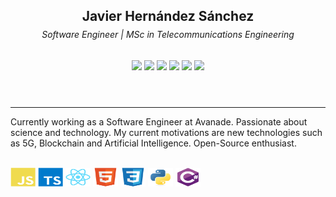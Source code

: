<header> 
    <h2 style="padding-bottom:0px; margin-bottom:0px">Javier Hernández Sánchez</h2>
    <h6 style="padding-top:0px; margin-top:8px">Software Engineer | MSc in Telecommunications Engineering</h6>
    <a href="https://www.youtube.com/channel/UC11GWRix-p7YCg8JBC31YgA" target="_blank" style="text-decoration: none;">
        <img src="https://img.shields.io/badge/YouTube-D10808?style=for-the-badge&logo=youtube&logoColor=white" target="_blank">
    </a>
    <a href="https://www.linkedin.com/in/javierhersan" target="_blank" style="text-decoration: none;">
        <img src="https://img.shields.io/badge/-LinkedIn-%230077B5?style=for-the-badge&logo=linkedin&logoColor=white" target="_blank">
    </a> 
    <a href="https://www.linkedin.com/in/javierhersan" target="_blank" style="text-decoration: none;">
        <img src="https://img.shields.io/badge/GitHub-100000?style=for-the-badge&logo=github&logoColor=white" target="_blank">
    </a> 
    <a href = "mailto:javier.hernandezsanchez@outlook.com" style="text-decoration: none;">
        <img src="https://img.shields.io/badge/Gmail-d93e29?style=for-the-badge&logo=gmail&logoColor=white" target="_blank">
    </a>
    <a href = "" style="text-decoration: none;">
        <img src="https://img.shields.io/badge/Bitcoin-orange?style=for-the-badge&logo=bitcoin&logoColor=white" target="_blank">
    </a>
    <a href = "" style="text-decoration: none;">
        <img src="https://img.shields.io/badge/Ethereum-3C3C3D?style=for-the-badge&logo=Ethereum&logoColor=white" target="_blank">
    </a>
</header>

---

Currently working as a Software Engineer at Avanade. Passionate about science and technology. My current motivations are new technologies such as 5G, Blockchain and Artificial Intelligence. Open-Source enthusiast.

<div style="display: inline_block"><br>
  <img align="center" alt="Rafa-Js" height="30" width="40" src="https://raw.githubusercontent.com/devicons/devicon/master/icons/javascript/javascript-plain.svg">
  <img align="center" alt="Rafa-Ts" height="30" width="40" src="https://raw.githubusercontent.com/devicons/devicon/master/icons/typescript/typescript-plain.svg">
  <img align="center" alt="Rafa-React" height="30" width="40" src="https://raw.githubusercontent.com/devicons/devicon/master/icons/react/react-original.svg">
  <img align="center" alt="Rafa-HTML" height="30" width="40" src="https://raw.githubusercontent.com/devicons/devicon/master/icons/html5/html5-original.svg">
  <img align="center" alt="Rafa-CSS" height="30" width="40" src="https://raw.githubusercontent.com/devicons/devicon/master/icons/css3/css3-original.svg">
  <img align="center" alt="Rafa-Python" height="30" width="40" src="https://raw.githubusercontent.com/devicons/devicon/master/icons/python/python-original.svg">
  <img align="center" alt="Rafa-Csharp" height="30" width="40" src="https://raw.githubusercontent.com/devicons/devicon/master/icons/csharp/csharp-original.svg">
</div>
